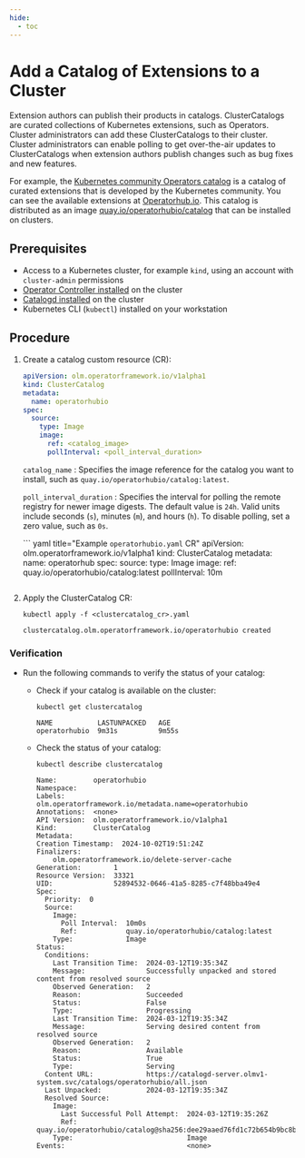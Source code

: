 ```yaml
---
hide:
  - toc
---
```


# Add a Catalog of Extensions to a Cluster

Extension authors can publish their products in catalogs.
ClusterCatalogs are curated collections of Kubernetes extensions, such as Operators.
Cluster administrators can add these ClusterCatalogs to their cluster.
Cluster administrators can enable polling to get over-the-air updates to ClusterCatalogs when extension authors publish changes such as bug fixes and new features.

For example, the [Kubernetes community Operators catalog](https://github.com/k8s-operatorhub/community-operators) is a catalog of curated extensions that is developed by the Kubernetes community.
You can see the available extensions at [Operatorhub.io](https://operatorhub.io).
This catalog is distributed as an image [quay.io/operatorhubio/catalog](https://quay.io/repository/operatorhubio/catalog?tag=latest&tab=tags) that can be installed on clusters.

## Prerequisites

* Access to a Kubernetes cluster, for example `kind`, using an account with `cluster-admin` permissions
* [Operator Controller installed](https://github.com/operator-framework/operator-controller/releases) on the cluster
* [Catalogd installed](https://github.com/operator-framework/catalogd/releases/) on the cluster
* Kubernetes CLI (`kubectl`) installed on your workstation

## Procedure

1. Create a catalog custom resource (CR):

    ``` yaml title="clustercatalog_cr.yaml"
    apiVersion: olm.operatorframework.io/v1alpha1
    kind: ClusterCatalog
    metadata:
      name: operatorhubio
    spec:
      source:
        type: Image
        image:
          ref: <catalog_image>
          pollInterval: <poll_interval_duration>
    ```

    `catalog_name`
    :   Specifies the image reference for the catalog you want to install, such as `quay.io/operatorhubio/catalog:latest`.

    `poll_interval_duration`
    :   Specifies the interval for polling the remote registry for newer image digests.
            The default value is `24h`.
            Valid units include seconds (`s`), minutes (`m`), and hours (`h`).
            To disable polling, set a zero value, such as `0s`.

    ``` yaml title="Example `operatorhubio.yaml` CR"
    apiVersion: olm.operatorframework.io/v1alpha1
    kind: ClusterCatalog
    metadata:
      name: operatorhub
    spec:
      source:
        type: Image
        image:
          ref: quay.io/operatorhubio/catalog:latest
          pollInterval: 10m
    ```

2. Apply the ClusterCatalog CR:

    ``` terminal
    kubectl apply -f <clustercatalog_cr>.yaml
    ```

    ``` text title="Example output"
    clustercatalog.olm.operatorframework.io/operatorhubio created
    ```

### Verification

* Run the following commands to verify the status of your catalog:

    * Check if your catalog is available on the cluster:

        ``` terminal
        kubectl get clustercatalog
        ```

        ``` terminal title="Example output"
        NAME           LASTUNPACKED   AGE
        operatorhubio  9m31s          9m55s
        ```

    * Check the status of your catalog:

        ``` terminal
        kubectl describe clustercatalog
        ```

        ``` terminal title="Example output"
        Name:         operatorhubio
        Namespace:
        Labels:       olm.operatorframework.io/metadata.name=operatorhubio
        Annotations:  <none>
        API Version:  olm.operatorframework.io/v1alpha1
        Kind:         ClusterCatalog
        Metadata:
        Creation Timestamp:  2024-10-02T19:51:24Z
        Finalizers:
            olm.operatorframework.io/delete-server-cache
        Generation:        1
        Resource Version:  33321
        UID:               52894532-0646-41a5-8285-c7f48bba49e4
        Spec:
          Priority:  0
          Source:
            Image:
              Poll Interval:  10m0s
              Ref:            quay.io/operatorhubio/catalog:latest
            Type:             Image
        Status:
          Conditions:
            Last Transition Time:  2024-03-12T19:35:34Z
            Message:               Successfully unpacked and stored content from resolved source
            Observed Generation:   2
            Reason:                Succeeded
            Status:                False
            Type:                  Progressing
            Last Transition Time:  2024-03-12T19:35:34Z
            Message:               Serving desired content from resolved source
            Observed Generation:   2
            Reason:                Available
            Status:                True
            Type:                  Serving
          Content URL:             https://catalogd-server.olmv1-system.svc/catalogs/operatorhubio/all.json
          Last Unpacked:           2024-03-12T19:35:34Z
          Resolved Source:
            Image:
              Last Successful Poll Attempt:  2024-03-12T19:35:26Z
              Ref:                           quay.io/operatorhubio/catalog@sha256:dee29aaed76fd1c72b654b9bc8bebc4b48b34fd8d41ece880524dc0c3c1c55ec
            Type:                            Image
        Events:                              <none>
        ```
